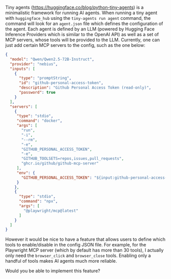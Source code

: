 Tiny agents (https://huggingface.co/blog/python-tiny-agents) is a minimalistic framework for running AI agents. When running a tiny  agent with `huggingface_hub` using the  `tiny-agents run agent` command, the command will look for an `agent.json` file which  defines the configuration of the agent. Each agent is defined by an LLM (powered by  Hugging Face Inference Providers which is similar to the OpenAI API) as well as a set of MCP servers, whose tools will be provided to the LLM. Currently, one can just add certain MCP servers to the config, such as the one below:

```json
{
  "model": "Qwen/Qwen2.5-72B-Instruct",
  "provider": "nebius",
  "inputs": [
    {
      "type": "promptString",
      "id": "github-personal-access-token",
      "description": "Github Personal Access Token (read-only)",
      "password": true
    }
  ],
  "servers": [
    {
     "type": "stdio",
     "command": "docker",
     "args": [
       "run",
       "-i",
       "--rm",
       "-e",
       "GITHUB_PERSONAL_ACCESS_TOKEN",
       "-e",
       "GITHUB_TOOLSETS=repos,issues,pull_requests",
       "ghcr.io/github/github-mcp-server"
     ],
     "env": {
       "GITHUB_PERSONAL_ACCESS_TOKEN": "${input:github-personal-access-token}"
     }
    },
    {
      "type": "stdio",
      "command": "npx",
      "args": [
        "@playwright/mcp@latest"
      ]
    }
  ]
}
```

However it would be nice to have a feature that allows users to define which tools to enable/disable in the config JSON file. For example, for the Playwright MCP server (which by default has more than 30 tools), I actually only need the `browser_click` and `browser_close` tools. Enabling only a handful of tools makes AI agents much more reliable.

Would you be able to implement this feature?